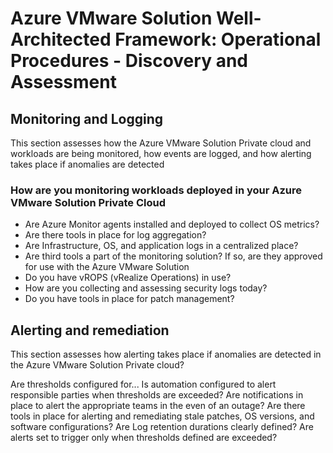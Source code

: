 # Azure VMware Solution Well-Architected Framework: Operational Procedures -  Discovery and Assessment

## Monitoring and Logging

This section assesses how the Azure VMware Solution Private cloud and workloads are being monitored, how events are logged, and how alerting takes place if anomalies are detected

### How are you monitoring workloads deployed in your Azure VMware Solution Private Cloud 
- Are Azure Monitor agents installed and deployed to collect OS metrics?
- Are there tools in place for log aggregation?
- Are Infrastructure, OS,  and application logs in a centralized place?
- Are third tools a part of the monitoring solution? If so, are they approved for use with the Azure VMware Solution
- Do you have vROPS (vRealize Operations) in use?
- How are you collecting and assessing security logs today?
- Do you have tools in place for patch management?

##  Alerting and remediation

This section assesses how  alerting takes place if anomalies are detected in the Azure VMware Solution Private cloud?

 Are thresholds configured for...
 Is automation configured to alert responsible parties when thresholds are exceeded?
 Are notifications in place to alert the appropriate teams in the even of an outage?
 Are there tools in place for alerting and remediating stale patches, OS versions, and software configurations? 
 Are Log retention durations clearly defined?
 Are alerts set to trigger only when thresholds defined are exceeded?
